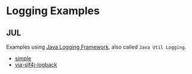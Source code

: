 # Logging Examples

## JUL

Examples using [Java Logging Framework](https://en.wikipedia.org/wiki/Java_logging_framework),
also called `Java Util Logging`.

* [simple](./simple/README.md)
* [via-slf4j-logback](via-slf4j/via-slf4j-logback/README.md)

